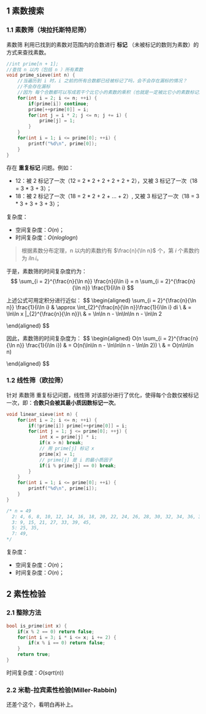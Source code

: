 ## 1 素数搜索

### 1.1 素数筛（埃拉托斯特尼筛）
素数筛 利用已找到的素数对范围内的合数进行 **标记** （未被标记的数则为素数）的方式来查找素数。

```cpp
//int prime[n + 1];
//查找 n 以内（包括 n ）所有素数
void prime_sieve(int n) {
    //当遍历到 i 时，i 之前的所有合数都已经被标记了吗，会不会存在漏标的情况？
    //不会存在漏标
    //因为 每个合数都可以写成若干个比它小的素数的乘积（也就是一定被比它小的素数标记过了）
    for(int i = 2; i <= n; ++i) {
        if(prime[i]) continue;
        prime[++prime[0]] = i;
        for(int j = i * 2; j <= n; j += i) {
            prime[j] = 1;
        }
    }
    for(int i = 1; i <= prime[0]; ++i) {
        printf("%d\n", prime[0]);
    }
}
```
存在 **重复标记** 问题。例如：
- 12：被 2 标记了一次（12 = 2 * 2 + 2 + 2 + 2 + 2），又被 3 标记了一次（18 = 3 * 3 + 3）；
- 18：被 2 标记了一次（18 = 2 * 2 + 2 + ... + 2）, 又被 3 标记了一次（18 = 3 * 3 + 3 + 3 + 3）；

复杂度：
- 空间复杂度：$O(n)$；
- 时间复杂度：$O(nloglogn)$

> 根据素数分布定理，n 以内的素数约有 $\frac{n}{\ln n}$ 个，第 $i$ 个素数约为 $i\ln i$。

于是，素数筛的时间复杂度约为：
$$
\sum_{i = 2}^{\frac{n}{\ln n}} \frac{n}{i\ln i} = n \sum_{i = 2}^{\frac{n}{\ln n}} \frac{1}{i\ln i}
$$

上述公式可用定积分进行近似：
$$
\begin{aligned}
\sum_{i = 2}^{\frac{n}{\ln n}} \frac{1}{i\ln i} 
& \approx 
\int_{2}^{\frac{n}{\ln n}}\frac{1}{i\ln i} di \\
& =
\ln\ln x |_{2}^{\frac{n}{\ln n}}\\
& = \ln\ln n - \ln\ln\ln n - \ln\ln 2

\end{aligned}
$$

因此，素数筛的时间复杂度为：
$$
\begin{aligned}
O(n \sum_{i = 2}^{\frac{n}{\ln n}} \frac{1}{i\ln i})
& = 
O(n(\ln\ln n - \ln\ln\ln n - \ln\ln 2)) \\
& = 
O(n\ln\ln n)

\end{aligned}
$$

### 1.2 线性筛（欧拉筛）
针对 素数筛 重复标记问题，线性筛 对该部分进行了优化，使得每个合数仅被标记一次，即：**合数只会被其最小质因数标记一次**。

```cpp
void linear_sieve(int n) {
    for(int i = 2; i <= n; ++i) {
        if(!prime[i]) prime[++prime[0]] = i;
        for(int j = 1; j <= prime[0]; ++j) {
            int x = prime[j] * i;
            if(x > n) break;
            // 用 prime[j] 标记 x
            prime[x] = 1;
            // prime[j] 是 i 的最小质因子
            if(i % prime[j] == 0) break;
        }
    }
    for(int i = 1; i <= prime[0]; ++i) {
        printf("%d\n", prime[i]);
    }
}

/* n = 49
  2: 4, 6, 8, 10, 12, 14, 16, 18, 20, 22, 24, 26, 28, 30, 32, 34, 36, 38, 40, 42, 44, 46, 48, 
  3: 9, 15, 21, 27, 33, 39, 45, 
  5: 25, 35, 
  7: 49, 
*/
```
复杂度：
- 空间复杂度：$O(n)$；
- 时间复杂度：$O(n)$；

## 2 素性检验
### 2.1 整除方法
```c
bool is_prime(int x) {
    if(x % 2 == 0) return false;
    for(int i = 3; i * i <= x; i += 2) {
        if(x % i == 0) return false;
    }
    return true;
}
```
时间复杂度：$O(sqrt(n))$


### 2.2 米勒-拉宾素性检验(Miller-Rabbin)

还差个这个，看明白再补上。
